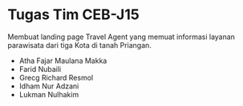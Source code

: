 # Tugas Tim CEB-J15

Membuat landing page Travel Agent yang memuat informasi layanan parawisata dari tiga Kota di tanah Priangan.

- Atha Fajar Maulana Makka
- Farid Nubaili
- Grecg Richard Resmol
- Idham Nur Adzani
- Lukman Nulhakim
